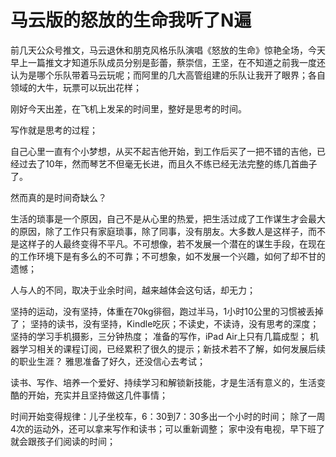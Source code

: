 # 马云版的怒放的生命我听了N遍
前几天公众号推文，马云退休和朋克风格乐队演唱《怒放的生命》惊艳全场，今天早上一篇推文才知道乐队成员分别是彭蕾，蔡崇信，王坚，在不知道之前我一度还认为是哪个乐队带着马云玩呢；而阿里的几大高管组建的乐队让我开了眼界；各自领域的大牛，玩票可以玩出花样；

刚好今天出差，在飞机上发呆的时间里，整好是思考的时间。

写作就是思考的过程；

自己心里一直有个小梦想，从买不起吉他开始，到工作后买了一把不错的吉他，已经过去了10年，然而琴艺不但毫无长进，而且久不练已经无法完整的练几首曲子了。

然而真的是时间奇缺么？

生活的琐事是一个原因，自己不是从心里的热爱，把生活过成了工作谋生才会最大的原因，除了工作只有家庭琐事，除了同事，没有朋友。大多数人是这样子，而不是这样子的人最终变得不平凡。不可想像，若不发展一个潜在的谋生手段，在现在的工作环境下是有多么的不可靠；不可想象，如不发展一个兴趣，如何了却不甘的遗憾；

人与人的不同，取决于业余时间，越来越体会这句话，却无力；

坚持的运动，没有坚持，体重在70kg徘徊，跑过半马，1小时10公里的习惯被丢掉了；
坚持的读书，没有坚持，Kindle吃灰；不读史，不读诗，没有思考的深度；
坚持的学习手机摄影，三分钟热度；
准备的写作，iPad Air上只有几篇成型；
机器学习相关的课程订阅，已经累积了很久的提示；新技术若不了解，如何发展后续的职业生涯？
雅思准备了好久，还没信心去考试；

读书、写作、培养一个爱好、持续学习和解锁新技能，才是生活有意义的，生活变酷的开始，充实并且坚持做这几件事情；

时间开始变得规律：儿子坐校车，6：30到7：30多出一个小时的时间；
除了一周4次的运动外，还可以拿来写作和读书；可以重新调整；
家中没有电视，早下班了就会跟孩子们阅读的时间；
